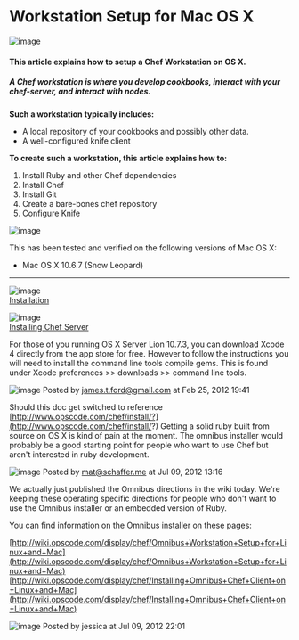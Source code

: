 Workstation Setup for Mac OS X
==============================

  

[![image](../attachments/thumbnails/11666202/19005520)](http://wiki.opscode.com/download../attachments/11666202/apple-logo.jpg)
  

#### This article explains how to setup a Chef Workstation on OS X.

##### A Chef workstation is where you develop cookbooks, interact with your chef-server, and interact with nodes.

  
**Such a workstation typically includes:**

-   A local repository of your cookbooks and possibly other data.
-   A well-configured knife client

**To create such a workstation, this article explains how to:**

1.  Install Ruby and other Chef dependencies
2.  Install Chef
3.  Install Git
4.  Create a bare-bones chef repository
5.  Configure Knife

  

![image](../attachments/11666202/21463076.png)

This has been tested and verified on the following versions of Mac OS X:

-   Mac OS X 10.6.7 (Snow Leopard)

* * * * *

![image](../attachments/11666202/21463074.png)   
[Installation](Installation.html "Installation")

![image](../attachments/11666202/21463073.png)   
[Installing Chef
Server](Installing%20Chef%20Server.html "Installing Chef Server")

  
  

  

For those of you running OS X Server Lion 10.7.3, you can download Xcode
4 directly from the app store for free. However to follow the
instructions you will need to install the command line tools compile
gems. This is found under Xcode preferences \>\> downloads \>\> command
line tools.

![image](images/icons/comment_16.gif) Posted by james.t.ford@gmail.com
at Feb 25, 2012 19:41

Should this doc get switched to reference
[http://www.opscode.com/chef/install/?](http://www.opscode.com/chef/install/?)
Getting a solid ruby built from source on OS X is kind of pain at the
moment. The omnibus installer would probably be a good starting point
for people who want to use Chef but aren't interested in ruby
development.

![image](images/icons/comment_16.gif) Posted by mat@schaffer.me at Jul
09, 2012 13:16

We actually just published the Omnibus directions in the wiki today.
We're keeping these operating specific directions for people who don't
want to use the Omnibus installer or an embedded version of Ruby.

You can find information on the Omnibus installer on these pages:

[http://wiki.opscode.com/display/chef/Omnibus+Workstation+Setup+for+Linux+and+Mac](http://wiki.opscode.com/display/chef/Omnibus+Workstation+Setup+for+Linux+and+Mac)
[http://wiki.opscode.com/display/chef/Installing+Omnibus+Chef+Client+on+Linux+and+Mac](http://wiki.opscode.com/display/chef/Installing+Omnibus+Chef+Client+on+Linux+and+Mac)

![image](images/icons/comment_16.gif) Posted by jessica at Jul 09, 2012
22:01
